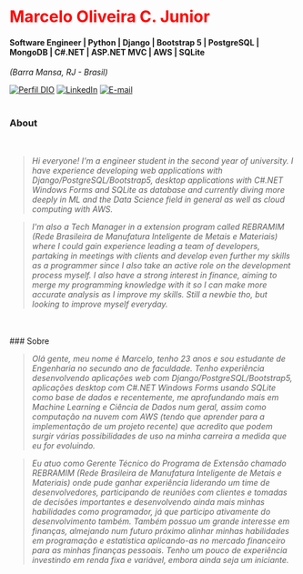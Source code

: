 <h1> 
  <a href="https://www.linkedin.com/in/marcelo-oliveira-7b0aa6204/" style="color: #f00 !important; text-decoration: none; color: inherit;">
    <span>Marcelo Oliveira C. Junior</span>
  </a>
</h1>

#### Software Engineer | Python | Django | Bootstrap 5 | PostgreSQL | MongoDB | C#.NET | ASP.NET MVC | AWS | SQLite
<i>(Barra Mansa, RJ - Brasil)</i>

[![Perfil DIO](https://img.shields.io/badge/-Meu%20Perfil%20na%20DIO-0077B5?style=for-the-badge&logo=gitbook&logoColor=white)](https://www.dio.me/users/marcelog196)
[![LinkedIn](https://img.shields.io/badge/linkedin-%230077B5.svg?style=for-the-badge&logo=linkedin&logoColor=white)](https://www.linkedin.com/in/marcelo-oliveira-7b0aa6204/)
[![E-mail](https://img.shields.io/badge/-Email-0077B5?style=for-the-badge&logo=microsoft-outlook&logoColor=white)](mailto:ma_costa@id.uff.br)
<br />
<br />

### About 
<i>
<br />

> Hi everyone! I'm a engineer student in the second year of university.
I have experience developing web applications with Django/PostgreSQL/Bootstrap5, desktop applications with C#.NET Windows Forms and SQLite as database and currently diving more deeply in ML and the Data Science field in general as well as cloud computing with AWS.

> I'm also a Tech Manager in a extension program called REBRAMIM (Rede Brasileira de Manufatura Inteligente de Metais e Materiais) where I could gain experience leading a team of developers, partaking in meetings with clients and develop even further my skills as a programmer since I also take an active role on the development process myself.
> I also have a strong interest in finance, aiming to merge my programming knowledge with it so I can make more accurate analysis as I improve my skills. Still a newbie tho, but looking to improve myself everyday.
<br />
<br />
</i>
###  Sobre
<i>
<br />

> Olá gente, meu nome é Marcelo, tenho 23 anos e sou estudante de Engenharia no secundo ano de faculdade.
Tenho experiência desenvolvendo aplicações web com Django/PostgreSQL/Bootstrap5, aplicações desktop com C#.NET Windows Forms usando SQLite como base de dados e recentemente, me aprofundando mais em Machine Learning e Ciência de Dados num geral, assim como computação na nuvem com AWS (tendo que aprender para a implementação de um projeto recente) que acredito que podem surgir várias possibilidades de uso na minha carreira a medida que eu for evoluindo.

> Eu atuo como Gerente Técnico do Programa de Extensão chamado REBRAMIM (Rede Brasileira de Manufatura Inteligente de Metais e Materiais) onde pude ganhar experiência liderando um time de desenvolvedores, participando de reuniões com clientes e tomadas de decisões importantes e desenvolvendo ainda mais minhas habilidades como programador, já que participo ativamente do desenvolvimento também.
> Também possuo um grande interesse em finanças, almejando num futuro próximo alinhar minhas habilidades em programação e estatística aplicando-as no mercado financeiro para as minhas finanças pessoais. Tenho um pouco de experiência investindo em renda fixa e variável, embora ainda seja um iniciante.
</i>
<br />
